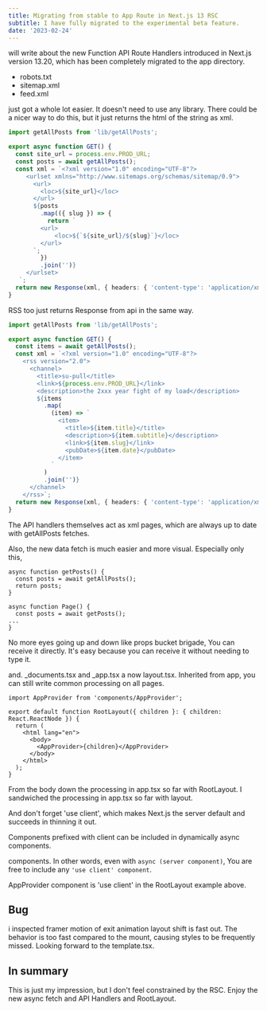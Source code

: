 ```yaml
---
title: Migrating from stable to App Route in Next.js 13 RSC
subtitle: I have fully migrated to the experimental beta feature.
date: '2023-02-24'
---
```


will write about the new Function API Route Handlers introduced in Next.js version 13.20, which has been completely migrated to the app directory.

- robots.txt
- sitemap.xml
- feed.xml

just got a whole lot easier.
It doesn't need to use any library.
There could be a nicer way to do this, but it just returns the html of the string as xml.

```ts title="app/sitemap.xml/route.ts" {6-22} showLineNumbers
import getAllPosts from 'lib/getAllPosts';

export async function GET() {
  const site_url = process.env.PROD_URL;
  const posts = await getAllPosts();
  const xml = `<?xml version="1.0" encoding="UTF-8"?>
     <urlset xmlns="http://www.sitemaps.org/schemas/sitemap/0.9">
       <url>
         <loc>${site_url}</loc>
       </url>
       ${posts
         .map(({ slug }) => {
           return `
         <url>
             <loc>${`${site_url}/${slug}`}</loc>
         </url>
       `;
         })
         .join('')}
     </urlset>
   `;
  return new Response(xml, { headers: { 'content-type': 'application/xml' } });
}
```

RSS too just returns Response from api in the same way.

```ts title="app/feed.xml/route.ts" {4, 25} showLineNumbers
import getAllPosts from 'lib/getAllPosts';

export async function GET() {
  const items = await getAllPosts();
  const xml = `<?xml version="1.0" encoding="UTF-8"?>
    <rss version="2.0">
      <channel>
        <title>su-pull</title>
        <link>${process.env.PROD_URL}</link>
        <description>the 2xxx year fight of my load</description>
        ${items
          .map(
            (item) => `
              <item>
                <title>${item.title}</title>
                <description>${item.subtitle}</description>
                <link>${item.slug}</link>
                <pubDate>${item.date}</pubDate>
              </item>
            `
          )
          .join('')}
      </channel>
    </rss>`;
  return new Response(xml, { headers: { 'content-type': 'application/xml' } });
}
```

The API handlers themselves act as xml pages, which are always up to date with getAllPosts fetches.

Also, the new data fetch is much easier and more visual.
Especially only this,

```tsx title="posts/page.tsx" {2-3, 7}
async function getPosts() {
  const posts = await getAllPosts();
  return posts;
}

async function Page() {
  const posts = await getPosts();
...
}
```

No more eyes going up and down like props bucket brigade, You can receive it directly.
It's easy because you can receive it without needing to type it.

and. \_documents.tsx and \_app.tsx a now layout.tsx.
Inherited from app, you can still write common processing on all pages.

```tsx title="app/layout.tsx"  showLineNumbers {7}
import AppProvider from 'components/AppProvider';

export default function RootLayout({ children }: { children: React.ReactNode }) {
  return (
    <html lang="en">
      <body>
        <AppProvider>{children}</AppProvider>
      </body>
    </html>
  );
}
```

From the body down the processing in app.tsx so far with RootLayout.
I sandwiched the processing in app.tsx so far with layout.

And don't forget 'use client', which makes Next.js the server default and succeeds in thinning it out.

Components prefixed with client can be included in dynamically async components.

components. In other words, even with `async (server component)`,
You are free to include any `'use client' component`.

AppProvider component is 'use client' in the RootLayout example above.

## Bug

i inspected framer motion of exit animation layout shift is fast out.
The behavior is too fast compared to the mount, causing styles to be frequently missed.
Looking forward to the template.tsx.

## In summary

This is just my impression, but I don't feel constrained by the RSC.
Enjoy the new async fetch and API Handlers and RootLayout.
